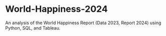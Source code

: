 # World-Happiness-2024
An analysis of the World Happiness Report (Data 2023, Report 2024) using Python, SQL, and Tableau.
